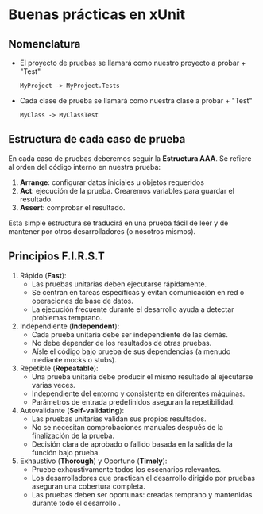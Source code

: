 # Buenas prácticas en xUnit

## Nomenclatura
- El proyecto de pruebas se llamará como nuestro proyecto a probar + "Test" 

    `MyProject -> MyProject.Tests`

- Cada clase de prueba se llamará como nuestra clase a probar + "Test" 
  
  `MyClass -> MyClassTest`


## Estructura de cada caso de prueba
En cada caso de pruebas deberemos seguir la **Estructura AAA**. Se refiere al orden del código interno en nuestra prueba:
1. **Arrange**: configurar datos iniciales u objetos requeridos
2. **Act**: ejecución de la prueba. Crearemos variables para guardar el resultado.
3. **Assert**: comprobar el resultado.

Esta simple estructura se traducirá en una prueba fácil de leer y de mantener por otros desarrolladores (o nosotros mismos).

## Principios F.I.R.S.T

1. Rápido (**Fast**):
    - Las pruebas unitarias deben ejecutarse rápidamente.
    - Se centran en tareas específicas y evitan comunicación en red o operaciones de base de datos.
    - La ejecución frecuente durante el desarrollo ayuda a detectar problemas temprano.
2. Independiente (**Independent**):
    - Cada prueba unitaria debe ser independiente de las demás.
    - No debe depender de los resultados de otras pruebas.
    - Aísle el código bajo prueba de sus dependencias (a menudo mediante mocks o stubs).
3. Repetible (**Repeatable**):
    - Una prueba unitaria debe producir el mismo resultado al ejecutarse varias veces.
    - Independiente del entorno y consistente en diferentes máquinas.
    - Parámetros de entrada predefinidos aseguran la repetibilidad.
4. Autovalidante (**Self-validating**):
    - Las pruebas unitarias validan sus propios resultados.
    - No se necesitan comprobaciones manuales después de la finalización de la prueba.
    - Decisión clara de aprobado o fallido basada en la salida de la función bajo prueba.
5. Exhaustivo (**Thorough**) y Oportuno (**Timely**):
    - Pruebe exhaustivamente todos los escenarios relevantes.
    - Los desarrolladores que practican el desarrollo dirigido por pruebas aseguran una cobertura completa.
   - Las pruebas deben ser oportunas: creadas temprano y mantenidas durante todo el desarrollo .